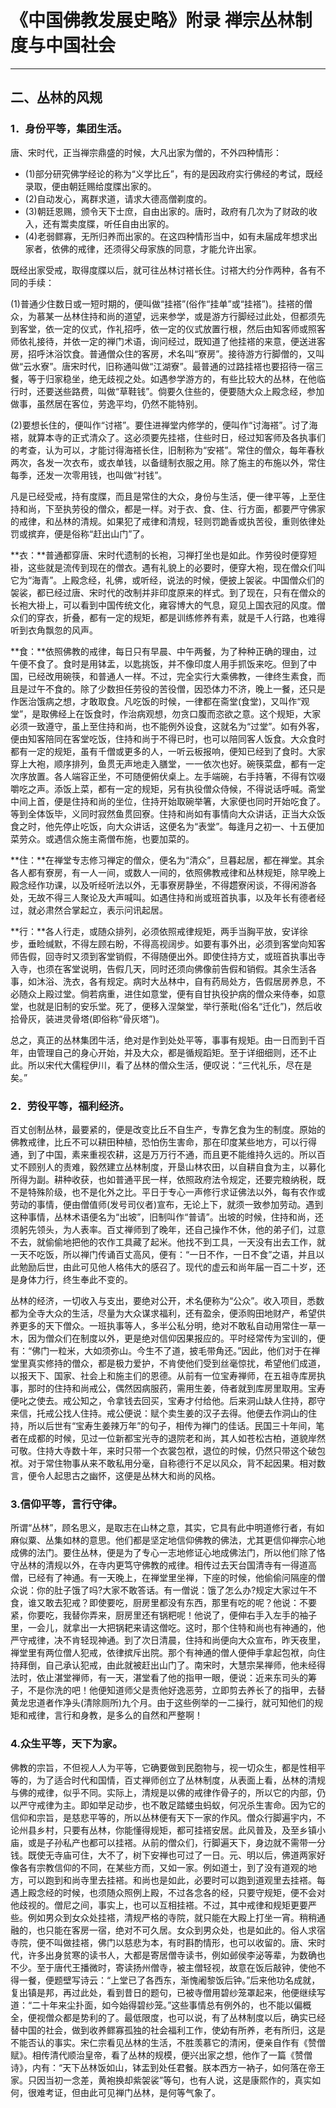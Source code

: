 # 《中国佛教发展史略》附录 禅宗丛林制度与中国社会

------

## 二、丛林的风规

### 1．身份平等，集团生活。

唐、宋时代，正当禅宗鼎盛的时候，大凡出家为僧的，不外四种情形：

- (1)部分研究佛学经论的称为“义学比丘”，有的是因政府实行佛经的考试，既经录取，便由朝廷赐给度牒出家的。
- (2)自动发心，离群求道，请求大德高僧剃度的。
- (3)朝廷恩赐，颁令天下士庶，自由出家的。唐时，政府有几次为了财政的收入，还有鬻卖度牒，听任自由出家的。
- (4)老弱鳏寡，无所归养而出家的。在这四种情形当中，如有未届成年想求出家者，依佛的戒律，还须得父母家族的同意，才能允许出家。

既经出家受戒，取得度牒以后，就可往丛林讨褡长住。讨褡大约分作两种，各有不同的手续：

(1)普通少住数日或一短时期的，便叫做“挂褡”(俗作“挂单”或“挂褡”)。挂褡的僧众，为慕某一丛林住持和尚的道望，远来参学，或是游方行脚经过此处，但都须先到客堂，依一定的仪式，作礼招呼，依一定的仪式放置行根，然后由知客师或照客师依礼接待，并依一定的禅门术语，询问经过，既知道了他挂褡的来意，便送进客房，招呼沐浴饮食。普通僧众住的客房，术名叫“寮房”。接待游方行脚僧的，又叫做“云水寮”。唐宋时代，旧称通叫做“江湖寮”。最普通的过路挂褡也要招待一宿三餐，等于归家稳坐，绝无歧视之处。如遇参学游方的，有些比较大的丛林，在他临行时，还要送些路费，叫做“草鞋钱”。倘要久住些的，便要随大众上殿念经，参加做事，虽然居在客位，劳逸平均，仍然不能特别。

(2)要想长住的，便叫作“讨褡”。要住进禅堂内修学的，便叫作“讨海褡”。讨了海褡，就算本寺的正式清众了。这必须要先挂褡，住些时日，经过知客师及各执事们的考查，认为可以，才能讨得海褡长住，旧制称为“安褡”。常住的僧众，每年春秋两次，各发一次衣布，或衣单钱，以备缝制衣服之用。除了施主的布施以外，常住每季，还发一次零用钱，也叫做“衬钱”。

凡是已经受戒，持有度牒，而且是常住的大众，身份与生活，便一律平等，上至住持和尚，下至执劳役的僧众，都是一样。对于衣、食、住、行方面，都要严守佛家的戒律，和丛林的清规。如果犯了戒律和清规，轻则罚跪香或执苦役，重则依律处罚或摈弃，便是俗称“赶出山门”了。

**衣：**普通都穿唐、宋时代遗制的长袍，习禅打坐也是如此。作劳役时便穿短褂，这些就是流传到现在的僧衣。遇有礼貌上的必要时，便穿大袍，现在僧众们叫它为“海青”。上殿念经，礼佛，或听经，说法的时候，便披上袈裟。中国僧众们的袈裟，都已经过唐、宋时代的改制并非印度原来的样式。到了现在，只有在僧众的长袍大褂上，可以看到中国传统文化，雍容博大的气息，窥见上国衣冠的风度。僧众们的穿衣，折叠，都有一定的规矩，都是训练修养有素，就是千人行路，也难得听到衣角飘忽的风声。

**食：**依照佛教的戒律，每日只有早晨、中午两餐，为了种种正确的理由，过午便不食了。食时是用钵盂，以匙挑饭，并不像印度人用手抓饭来吃。但到了中国，已经改用碗筷，和普通人一样。不过，完全实行大乘佛教，一律终生素食，而且是过午不食的。除了少数担任劳役的苦役僧，因恐体力不济，晚上一餐，还只是作医治饿病之想，才敢取食。凡吃饭的时候，一律都在斋堂(食堂)，又叫作“观堂”，是取佛经上在饭食时，作治病观想，勿贪口腹而恣欲之意。这个规矩，大家必须一致遵守，虽上至住持和尚，也不能例外设食，这就名为“过堂”。如有外客，便由知客陪同在客堂吃饭，住持和尚于不得已时，也可以陪同客人饭食。大众食时都有一定的规矩，虽有千僧或更多的人，一听云板报响，便知已经到了食时。大家穿上大袍，顺序排列，鱼贯无声地走入膳堂，一一依次也好。碗筷菜盘，都有一定次序放置。各人端容正坐，不可随便俯伏桌上。左手端碗，右手持箸，不得有饮啜嚼吃之声。添饭上菜，都有一定的规矩，另有执役僧众侍候，不得说话呼喊。斋堂中间上首，便是住持和尚的坐位，住持开始取碗举箸，大家便也同时开始吃食了。等到全体饭毕，义同时寂然鱼贯回寮。住持和尚如有事情向大众讲话，正当大众饭食之时，他先停止吃饭，向大众讲话，这便名为“表堂”。每逢月之初一、十五便加菜劳众。或遇信众施主斋僧布施，也要加菜的。

**住：**在禅堂专志修习禅定的僧众，便名为“清众”，旦暮起居，都在禅堂。其余各人都有寮房，有一人一间，或数人一间的，依照佛教戒律和丛林规矩，除早晚上殿念经作功课，以及听经听法以外，无事寮房静坐，不得趱寮闲谈，不得闲游各处，无故不得三人聚论及大声喊叫。如遇住持和尚或班首执事，以及年长有德者经过，就必肃然合掌起立，表示问讯起居。

**行：**各人行走，或随众排列，必须依照戒律规矩，两手当胸平放，安详徐步，垂睑缄默，不得左顾右盼，不得高视阔步。如要有事外出，必须到客堂向知客师告假，回寺时又须到客堂销假，不得随便出外。即使住持方丈，或班首执事出寺入寺，也须在客堂说明，告假几天，同时还须向佛像前告假和销假。其余生活各事，如沐浴、洗衣，各有规定。病时大丛林中，自有药局处方，告假居房养息，不必随众上殿过堂。倘若病重，进住如意堂，便有自甘执役护病的僧众来侍奉，如意堂，也就是旧制的安乐堂。死了，便移入涅槃堂，举行荼毗(俗名“迁化”)，然后收拾骨灰，装进灵骨塔(即俗称“骨灰塔”)。

总之，真正的丛林集团牛活，绝对是作到处处平等，事事有规矩。由一日而到千百年，由管理自己的身心开始，并及大众，都是循规蹈矩。至于详细细则，还不止此。所以宋代大儒程伊川，看了丛林的僧众生活，便叹说：“三代礼乐，尽在是矣。”

### 2．劳役平等，福利经济。

百丈创制丛林，最要紧的，便是改变比丘不自生产，专靠乞食为生的制度。原始的佛教戒律，比丘不可以耕田种植，恐怕伤生害命，那在印度某些地方，可以行得通，到了中国，素来重视农耕，这是万万行不通，而且更不能维持久远的。所以百丈不顾别人的责难，毅然建立丛林制度，开垦山林农田，以自耕自食为主，以募化所得为副。耕种收获，也如普通平民一样，依照政府法令规定，还要完粮纳税，既不是特殊阶级，也不是化外之比。平日于专心一声修行求证佛法以外，每有农作或劳动的事情，便由僧值师(发号司仪者)宣布，无论上下，就须一致参加劳动。遇到这种事情，丛林术语便名为“出坡”，旧制叫作“普请”。出坡的时候，住持和尚，还须躬先领头，为人表率。百丈禅师到了晚年，还自己操作不休，他的弟子们，过意不去，就偷偷地把他的农作工具藏了起米。他找不到工具，一天没有出去工作，就一天不吃饭，所以禅门传诵百丈高风，便有：“一日不作，一日不食”之语，并且以此勉励后世，由此可见他人格伟大的感召了。现代的虚云和尚年届一百二十岁，还是身体力行，终生奉此不变的。

丛林的经济，一切收入与支出，要绝对公开，术名便称为“公众”。收入项目，悉数都为全寺大众的生活，尽量为大众谋求福利，还有盈余，便添购田地财产，希望供养更多的天下僧众。一班执事等人，多半公私分明，绝对不敢私自动用常住一草一木，因为僧众们在制度以外，更是绝对信仰因果报应的。平时经常传为宝训的，便有：“佛门一粒米，大如须弥山。今生不了道，披毛带角还。”因此，他们对于在禅堂里真实修持的僧众，都是极力爱护，不肯使他们受到丝毫惊扰，希望他们成道，以报天下、国家、社会上和施主们的恩德。从前有一位宝寿禅师，在五祖寺库房执事，那时的住持和尚戒公，偶然因病服药，需用生姜，侍者就到库房里取用。宝寿便叱之使去。戒公知之，令拿钱去回买，宝寿才付给他。后来洞山缺人住持，郡守来信，托戒公找人住持。戒公便说：赋个卖生姜的汉子去得。他便去作洞山的住持，所以后世有“宝寿生姜辣万年”的句子，相传为禅门的佳话。民国三十年间，笔者在成都的时候，见过一位新都宝光寺的退院老和尚，其人如苍松古柏，道貌岸然可敬。住持大寺数十年，来时只带一个衣裳包袱，退位的时候，仍然只带这个破包袱。对于常住物事从来不敢私用分毫，自称德行不足以风众，背不起因果。相对数言，便令人起思古之幽怀，这便是丛林大和尚的风格。

### 3.信仰平等，言行守律。

所谓“丛林”，顾名思义，是取志在山林之意，其实，它具有此中明道修行者，有如麻似粟、丛集如林的意思。他们都是坚定地信仰佛教的佛法，尤其更信仰禅宗心地成佛的法门。要住丛林，便是为了专心一志地修证心地成佛法门，所以他们除了恪守丛林的清规以外，在寺内更笃守佛教的戒律。相传过去天台国清寺有一得道高僧，已经有了神通。有一天晚上，在禅堂里坐禅，下座的时候，他偷偷问隔座的僧众说：你的肚子饿了吗?大家不敢答话。有一僧说：饿了怎么办?规定大家过午不食，谁又敢去犯戒？即使要吃，厨房里都没有东西，那里有吃的呢？他说：不要紧，你要吃，我替你弄来，厨房里还有锅粑呢！他说了，便伸右手入左手的袖子里，一会儿，就拿出一大把锅耙来请这僧吃。这时，那个住特和尚也有神通的，他严守戒律，决不肯轻现神通。到了次日清晨，住持和尚便向大众宣布，昨天夜里，禅堂里有两位僧人犯戒，依律摈斥出院。那个有神通的僧人便伸手拿起包袱，向住持拜倒，自己承认犯戒，由此就被赶出山门了。南宋时，大慧宗杲禅师，他未经得法时，依止湛堂禅师，有一天，湛堂看了他的指甲一眼，便说：近来东司头的筹子，不是你洗的吧！他便知道师父是责他好逸恶劳，立即剪去养长了的指甲，去替黄龙忠道者作净头(清除厕所)九个月。由于这些例举的一二操行，就可知他们的规矩和戒律，言行和身教，是多么的自然和严整啊！

### 4.众生平等，天下为家。

佛教的宗旨，不但视人人为平等，它确要做到民胞物与，视一切众生，都是性相平等的，为了适合时代和国情，百丈禅师创立了丛林制度，从表面上看，丛林的清规与佛的戒律，似乎不同。实际上，清规是以佛的戒律作骨子的，所以它的内部，仍以严守戒律为主。即如举足动步，也不敢足踏蝼虫蚂蚁，何况杀生害命。因为它的信仰和宗旨，是慈悲平等的，所以丛林便有天下一家的作风。僧众行脚遍宇内，不论州县乡村，只要有丛林，你能懂得规矩，都可挂褡安居。此风普及，及至乡镇小庙，或是子孙私产也都可以挂褡。从前的僧众们，行脚遍天下，身边就不需带一分钱。既使无寺庙可住，大不了，树下安禅也可过了一日。元、明以后，佛道两家好像各有宗教信仰的不同，在某些方而，又如一家。例如道士，到了没有道观的地方，可以跑到和尚寺里去挂褡。和尚也是如此，必要时可以跑到道观里去挂褡。每遇上殿念经的时候，也须随众照例上殿，不过各念各的经，只要守规矩，便不会对他歧视的。僧尼之间，事实上，也可以互相挂褡。不过，其中戒律和规矩更要严些。例如男众到女众处挂褡，清规严格的寺院，就只能在大殿上打坐一宵。稍稍通融的，也只能在客房一宿，绝对不可久居。女众到男众处，也是如此的。俗人求宿寺院，便不叫做挂褡，佛门以慈悲为本，有时斟酌情形，也可以收留的。唐、宋时代，许多出身贫寒的读书人，大都是寄居僧寺读书，例如邺侯李泌等辈，为数确也不少。至于唐代王播微时，寄读扬州僧寺，被主僧轻视，故意在饭后敲钟，使他不得一餐，便题壁写诗云：“上堂已了各西东，渐愧阇黎饭后钟。”后来他功名成就，复出镇是邦，再过此处，看到昔日的题句，已被寺僧用碧纱笼罩起来，他便继续写道：“二十年来尘扑面，如今始得碧纱笼。”这些事情总有例外的，也不能以偏概全，便视僧众都是势利的了。最低限度，也可以说，有了丛林制度以后，确实已经替中国的社会，做到收养鳏寡孤独的社会福利工作，使幼有所养，老有所归，这是不能否认的事实。宋仁宗看见丛林的生活，不胜羡慕它的清闲，便亲自作有《赞僧赋》。相传清代顺治皇帝，看了丛林的规模，便兴出家之想，他作了一篇《赞僧诗》，内有：“天下丛林饭如山，钵盂到处任君餐。朕本西方一衲子，如何落在帝王家。只因当初一念差，黄袍换却紫袈裟”等句，也有人说，这是康熙作的，真实如何，很难考证，但由此可见禅门丛林，是何等气象了。

